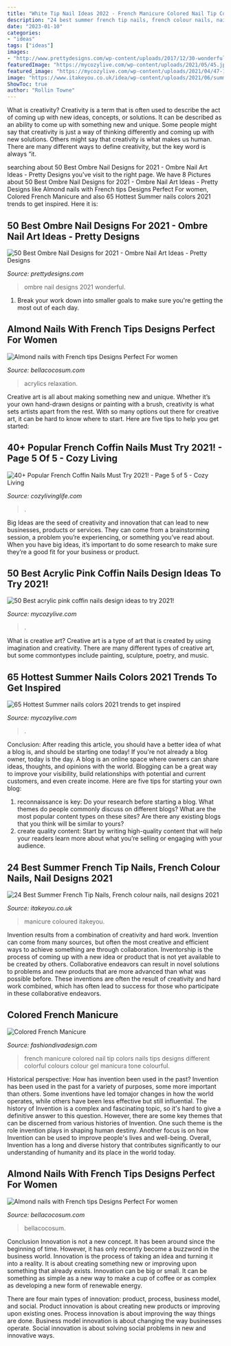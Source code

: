 ```yaml
---
title: "White Tip Nail Ideas 2022 - French Manicure Colored Nail Tip Colors Nails Tips Designs Different Colorful Colours Colour Gel Manicura Tone Colourful"
description: "24 best summer french tip nails, french colour nails, nail designs 2021"
date: "2023-01-10"
categories:
- "ideas"
tags: ["ideas"]
images:
- "http://www.prettydesigns.com/wp-content/uploads/2017/12/30-wonderful-ombre-nail-designs-for-2018-15.jpg"
featuredImage: "https://mycozylive.com/wp-content/uploads/2021/05/45.jpg"
featured_image: "https://mycozylive.com/wp-content/uploads/2021/04/47-1.jpg"
image: "https://www.itakeyou.co.uk/idea/wp-content/uploads/2021/06/summer-nail-designs-24.jpg"
ShowToc: true
author: "Rollin Towne"
---
```



What is creativity?
Creativity is a term that is often used to describe the act of coming up with new ideas, concepts, or solutions. It can be described as an ability to come up with something new and unique. Some people might say that creativity is just a way of thinking differently and coming up with new solutions. Others might say that creativity is what makes us human. There are many different ways to define creativity, but the key word is always “it.

	

		
searching about 50 Best Ombre Nail Designs for 2021 - Ombre Nail Art Ideas - Pretty Designs you've visit to the right page. We have 8 Pictures about 50 Best Ombre Nail Designs for 2021 - Ombre Nail Art Ideas - Pretty Designs like Almond nails with French tips Designs Perfect For women, Colored French Manicure and also 65 Hottest Summer nails colors 2021 trends to get inspired. Here it is:
		
    
## 50 Best Ombre Nail Designs For 2021 - Ombre Nail Art Ideas - Pretty Designs

<img loading=lazy src="http://www.prettydesigns.com/wp-content/uploads/2017/12/30-wonderful-ombre-nail-designs-for-2018-15.jpg" onerror="this.onerror=null;this.src='https://tse2.mm.bing.net/th?id=OIP.yivCkNT4PZKzXh8NKXmzUQHaHa&amp;pid=15.1';" alt="50 Best Ombre Nail Designs for 2021 - Ombre Nail Art Ideas - Pretty Designs">

_Source: prettydesigns.com_

>ombre nail designs 2021 wonderful. 

	

1. Break your work down into smaller goals to make sure you're getting the most out of each day. 

    
## Almond Nails With French Tips Designs Perfect For Women

<img loading=lazy src="https://bellacocosum.com/wp-content/uploads/2021/04/28-8.jpg" onerror="this.onerror=null;this.src='https://tse1.mm.bing.net/th?id=OIP.rWyqcsTJG_y6HbdsWTLd-QHaLH&amp;pid=15.1';" alt="Almond nails with French tips Designs Perfect For women">

_Source: bellacocosum.com_

>acrylics relaxation. 

	

Creative art is all about making something new and unique. Whether it’s your own hand-drawn designs or painting with a brush, creativity is what sets artists apart from the rest. With so many options out there for creative art, it can be hard to know where to start. Here are five tips to help you get started: 

    
## 40+ Popular French Coffin Nails Must Try 2021! - Page 5 Of 5 - Cozy Living

<img loading=lazy src="https://cozylivinglife.com/wp-content/uploads/2021/05/22-6.jpg" onerror="this.onerror=null;this.src='https://tse3.mm.bing.net/th?id=OIP.ucruvtJ8y91CTrsUeYeGuwHaLH&amp;pid=15.1';" alt="40+ Popular French Coffin Nails Must Try 2021! - Page 5 of 5 - Cozy Living">

_Source: cozylivinglife.com_

>. 

	

Big Ideas are the seed of creativity and innovation that can lead to new businesses, products or services. They can come from a brainstorming session, a problem you’re experiencing, or something you’ve read about. When you have big ideas, it’s important to do some research to make sure they’re a good fit for your business or product.

    
## 50 Best Acrylic Pink Coffin Nails Design Ideas To Try 2021!

<img loading=lazy src="https://mycozylive.com/wp-content/uploads/2021/04/47-1.jpg" onerror="this.onerror=null;this.src='https://tse2.mm.bing.net/th?id=OIP.Bq0Z2UmomzjHc0CIK6MFhQHaLH&amp;pid=15.1';" alt="50 Best acrylic pink coffin nails design ideas to try 2021!">

_Source: mycozylive.com_

>. 

	

What is creative art?
Creative art is a type of art that is created by using imagination and creativity. There are many different types of creative art, but some commontypes include painting, sculpture, poetry, and music.

    
## 65 Hottest Summer Nails Colors 2021 Trends To Get Inspired

<img loading=lazy src="https://mycozylive.com/wp-content/uploads/2021/05/45.jpg" onerror="this.onerror=null;this.src='https://tse4.mm.bing.net/th?id=OIP.oFPps1j4GTIs83pjH_YQPQHaLH&amp;pid=15.1';" alt="65 Hottest Summer nails colors 2021 trends to get inspired">

_Source: mycozylive.com_

>. 

	

Conclusion: After reading this article, you should have a better idea of what a blog is, and should be starting one today!
If you're not already a blog owner, today is the day. A blog is an online space where owners can share ideas, thoughts, and opinions with the world. Blogging can be a great way to improve your visibility, build relationships with potential and current customers, and even create income. Here are five tips for starting your own blog: 
1. reconnaissance is key: Do your research before starting a blog. What themes do people commonly discuss on different blogs? What are the most popular content types on these sites? Are there any existing blogs that you think will be similar to yours? 
2. create quality content: Start by writing high-quality content that will help your readers learn more about what you’re selling or engaging with your audience.

    
## 24 Best Summer French Tip Nails, French Colour Nails, Nail Designs 2021

<img loading=lazy src="https://www.itakeyou.co.uk/idea/wp-content/uploads/2021/06/summer-nail-designs-24.jpg" onerror="this.onerror=null;this.src='https://tse2.mm.bing.net/th?id=OIP.fqi9o-C3e8MOOMlg8vLpsQHaNg&amp;pid=15.1';" alt="24 Best Summer French Tip Nails, French colour nails, nail designs 2021">

_Source: itakeyou.co.uk_

>manicure coloured itakeyou. 

	

Invention results from a combination of creativity and hard work.
Invention can come from many sources, but often the most creative and efficient ways to achieve something are through collaboration. Inventorship is the process of coming up with a new idea or product that is not yet available to be created by others. Collaborative endeavors can result in novel solutions to problems and new products that are more advanced than what was possible before. These inventions are often the result of creativity and hard work combined, which has often lead to success for those who participate in these collaborative endeavors.

    
## Colored French Manicure

<img loading=lazy src="http://www.fashiondivadesign.com/wp-content/uploads/2013/09/ysl3_104376807.jpg" onerror="this.onerror=null;this.src='https://tse4.mm.bing.net/th?id=OIP.XAbgKOOjQHUsPWBFNsOhgAHaLH&amp;pid=15.1';" alt="Colored French Manicure">

_Source: fashiondivadesign.com_

>french manicure colored nail tip colors nails tips designs different colorful colours colour gel manicura tone colourful. 

	

Historical perspective: How has invention been used in the past?
Invention has been used in the past for a variety of purposes, some more important than others. Some inventions have led tomajor changes in how the world operates, while others have been less effective but still influential. The history of Invention is a complex and fascinating topic, so it's hard to give a definitive answer to this question. However, there are some key themes that can be discerned from various histories of Invention. One such theme is the role invention plays in shaping human destiny. Another focus is on how Invention can be used to improve people's lives and well-being. Overall, Invention has a long and diverse history that contributes significantly to our understanding of humanity and its place in the world today.

    
## Almond Nails With French Tips Designs Perfect For Women

<img loading=lazy src="https://bellacocosum.com/wp-content/uploads/2021/04/7-8.jpg" onerror="this.onerror=null;this.src='https://tse4.mm.bing.net/th?id=OIP.tJorD9lSBq2-J5uLkBPNMgHaLH&amp;pid=15.1';" alt="Almond nails with French tips Designs Perfect For women">

_Source: bellacocosum.com_

>bellacocosum. 

	

Conclusion
Innovation is not a new concept. It has been around since the beginning of time. However, it has only recently become a buzzword in the business world.
Innovation is the process of taking an idea and turning it into a reality. It is about creating something new or improving upon something that already exists. Innovation can be big or small. It can be something as simple as a new way to make a cup of coffee or as complex as developing a new form of renewable energy.

There are four main types of innovation: product, process, business model, and social. Product innovation is about creating new products or improving upon existing ones. Process innovation is about improving the way things are done. Business model innovation is about changing the way businesses operate. Social innovation is about solving social problems in new and innovative ways.

